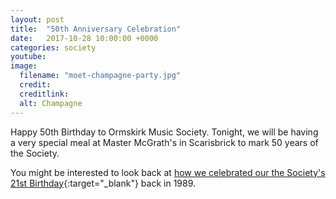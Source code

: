 ```yaml
---
layout: post
title:  "50th Anniversary Celebration"
date:   2017-10-28 10:00:00 +0000
categories: society
youtube: 
image: 
  filename: "moet-champagne-party.jpg"
  credit:
  creditlink:
  alt: Champagne
---
```


Happy 50th Birthday to Ormskirk Music Society. Tonight, we will be having a very special meal at Master McGrath's in Scarisbrick to mark 50 years of the Society.

You might be interested to look back at [how we celebrated our the Society's 21st Birthday]({{site.mybaseurl}}/assets/documents/lancashirelife1989.pdf){:target="_blank"} back in 1989.